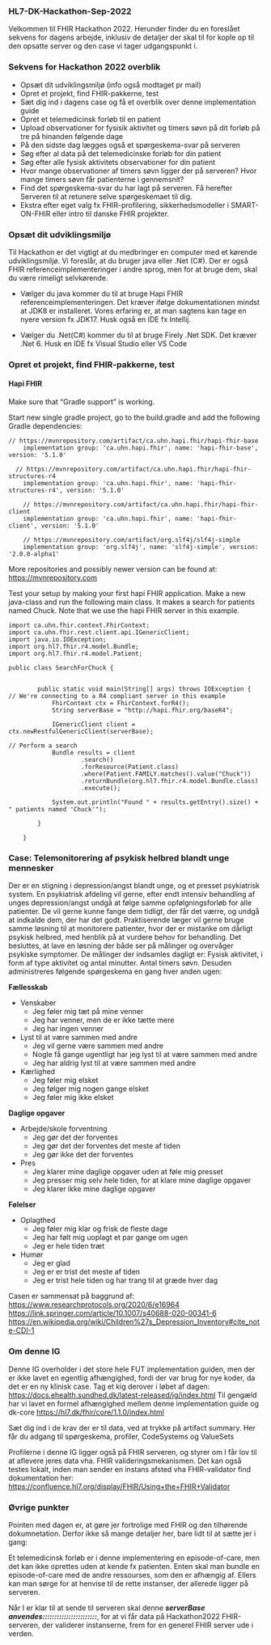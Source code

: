 ### HL7-DK-Hackathon-Sep-2022
Velkommen til FHIR Hackathon 2022. Herunder finder du en foreslået sekvens for dagens arbejde, inklusiv de detaljer der skal til for kople op til den opsatte server og den case vi tager udgangspunkt i.

### Sekvens for Hackathon 2022 overblik
* Opsæt dit udviklingsmiljø (info også modtaget pr mail)
* Opret et projekt, find FHIR-pakkerne, test
* Sæt dig ind i dagens case og få et overblik over denne implementation guide 
* Opret et telemedicinsk forløb til en patient
* Upload observationer for fysisik aktivitet og timers søvn på dit forløb på tre på hinanden følgende dage
* På den sidste dag lægges også et spørgeskema-svar på serveren
* Søg efter al data på det telemedicinske forløb for din patient
* Søg efter alle fysisk aktivitets observationer for din patient
* Hvor mange observationer af timers søvn ligger der på serveren? Hvor mange timers søvn får patienterne i gennemsnit?
* Find det spørgeskema-svar du har lagt på serveren. Få herefter Serveren til at retunere selve spørgeskemaet til dig.
* Ekstra efter eget valg fx FHIR-profilering, sikkerhedsmodeller i SMART-ON-FHIR eller intro til danske FHIR projekter.

### Opsæt dit udviklingsmiljø
Til Hackathon er det vigtigt at du medbringer en computer med et kørende udviklingsmiljø. Vi foreslår, at du bruger java eller .Net (C#). Der er også FHIR referenceimplementeringer i andre sprog, men for at bruge dem, skal du være rimeligt selvkørende.

* Vælger du java kommer du til at bruge Hapi FHIR referenceimplementeringen. Det kræver ifølge dokumentationen mindst at JDK8 er installeret. Vores erfaring er, at man sagtens kan tage en nyere version fx JDK17. Husk også en IDE fx Intellij.

* Vælger du .Net(C#) kommer du til at bruge Firely .Net SDK. Det kræver .Net 6. Husk en IDE fx Visual Studio eller VS Code

### Opret et projekt, find FHIR-pakkerne, test

#### Hapi FHIR
Make sure that “Gradle support” is working.

Start new single gradle project, go to the build.gradle and add the following Gradle dependencies:

```
// https://mvnrepository.com/artifact/ca.uhn.hapi.fhir/hapi-fhir-base
    implementation group: 'ca.uhn.hapi.fhir', name: 'hapi-fhir-base', version: '5.1.0'

  // https://mvnrepository.com/artifact/ca.uhn.hapi.fhir/hapi-fhir-structures-r4
    implementation group: 'ca.uhn.hapi.fhir', name: 'hapi-fhir-structures-r4', version: '5.1.0'

    // https://mvnrepository.com/artifact/ca.uhn.hapi.fhir/hapi-fhir-client
    implementation group: 'ca.uhn.hapi.fhir', name: 'hapi-fhir-client', version: '5.1.0'

    // https://mvnrepository.com/artifact/org.slf4j/slf4j-simple
    implementation group: 'org.slf4j', name: 'slf4j-simple', version: '2.0.0-alpha1'
```

More repositories and possibly newer version can be found at: https://mvnrepository.com 

Test your setup by making your first hapi FHIR application. Make a new java-class and run the following main class. It makes a search for patients named Chuck. Note that we use the hapi FHIR server in this example.

```
import ca.uhn.fhir.context.FhirContext;
import ca.uhn.fhir.rest.client.api.IGenericClient;
import java.io.IOException;
import org.hl7.fhir.r4.model.Bundle;
import org.hl7.fhir.r4.model.Patient;

public class SearchForChuck {


        public static void main(String[] args) throws IOException {
// We're connecting to a R4 compliant server in this example
            FhirContext ctx = FhirContext.forR4();
            String serverBase = "http://hapi.fhir.org/baseR4";

            IGenericClient client = ctx.newRestfulGenericClient(serverBase);

// Perform a search
            Bundle results = client
                    .search()
                    .forResource(Patient.class)
                    .where(Patient.FAMILY.matches().value("Chuck"))
                    .returnBundle(org.hl7.fhir.r4.model.Bundle.class)
                    .execute();

            System.out.println("Found " + results.getEntry().size() + " patients named 'Chuck'");

        }

    }
```

### Case: Telemonitorering af psykisk helbred blandt unge mennesker
Der er en stigning i depression/angst blandt unge, og et presset psykiatrisk system. En psykiatrisk afdeling vil gerne, efter endt intensiv behandling af unges depression/angst undgå at følge samme opfølgningsforløb for alle patienter. De vil gerne kunne fange dem tidligt, der får det værre, og undgå at indkalde dem, der har det godt. Praktiserende læger vil gerne bruge samme løsning til at monitorere patienter, hvor der er mistanke om dårligt psykisk helbred, med henblik på at vurdere behov for behandling.
Det besluttes, at lave en løsning der både ser på målinger og overvåger psykiske symptomer. De målinger der indsamles dagligt er: Fysisk aktivitet, i form af type aktivitet og antal minutter. Antal timers søvn.
Desuden administreres følgende spørgeskema en gang hver anden ugen:

**Fællesskab**
* Venskaber
  * Jeg føler mig tæt på mine venner
  * Jeg har venner, men de er ikke tætte mere
  * Jeg har ingen venner
* Lyst til at være sammen med andre
  * Jeg vil gerne være sammen med andre
  * Nogle få gange ugentligt har jeg lyst til at være sammen med andre
  * Jeg har aldrig lyst til at være sammen med andre
* Kærlighed
  * Jeg føler mig elsket
  * Jeg følger mig nogen gange elsket
  * Jeg føler mig ikke elsket

**Daglige opgaver**
* Arbejde/skole forventning
  * Jeg gør det der forventes
  * Jeg gør det der forventes det meste af tiden
  * Jeg gør ikke det der forventes
* Pres
  * Jeg klarer mine daglige opgaver uden at føle mig presset
  * Jeg presser mig selv hele tiden, for at klare mine daglige opgaver
  * Jeg klarer ikke mine daglige opgaver

**Følelser**
* Oplagthed
  * Jeg føler mig klar og frisk de fleste dage
  * Jeg har følt mig uoplagt et par gange om ugen
  * Jeg er hele tiden træt
* Humør
  * Jeg er glad
  * Jeg er er trist det meste af tiden
  * Jeg er trist hele tiden og har trang til at græde hver dag

Casen er sammensat på baggrund af: 
<https://www.researchprotocols.org/2020/6/e16964>
<https://link.springer.com/article/10.1007/s40688-020-00341-6>
<https://en.wikipedia.org/wiki/Children%27s_Depression_Inventory#cite_note-CDI-1>

### Om denne IG
Denne IG overholder i det store hele FUT implementation guiden, men der er ikke lavet en egentlig afhængighed, fordi der var brug for nye koder, da det er en ny klinisk case. Tag et kig derover i løbet af dagen: https://docs.ehealth.sundhed.dk/latest-released/ig/index.html
Til gengæld har vi lavet en formel afhængighed mellem denne implementation guide og dk-core https://hl7.dk/fhir/core/1.1.0/index.html

Sæt dig ind i de krav der er til data, ved at trykke på artifact summary. Her får du adgang til spørgeskema, profiler, CodeSystems og ValueSets

Profilerne i denne IG ligger også på FHIR serveren, og styrer om I får lov til at aflevere jeres data vha. FHIR valideringsmekanismen. Det kan også testes lokalt, inden man sender en instans afsted vha FHIR-validator find dokumentation her: https://confluence.hl7.org/display/FHIR/Using+the+FHIR+Validator

### Øvrige punkter
Pointen med dagen er, at gøre jer fortrolige med FHIR og den tilhørende dokumnetation. Derfor ikke så mange detaljer her, bare lidt til at sætte jer i gang:

Et telemedicinsk forløb er i denne implementering en episode-of-care, men det kan ikke oprettes uden at kende fx patienten. Enten skal man bundle en episode-of-care med de andre ressourses, som den er afhængig af. Ellers kan man sørge for at henvise til de rette instanser, der allerede ligger på serveren.

Når I er klar til at sende til serveren skal denne ***serverBase anvendes:::::::::::::::::::::::***, for at vi får data på Hackathon2022 FHIR-serveren, der validerer instanserne, frem for en generel FHIR server ude i verden.
